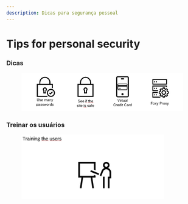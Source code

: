 ```yaml
---
description: Dicas para segurança pessoal
---
```


# Tips for personal security

### Dicas

<figure><img src="../.gitbook/assets/image (14).png" alt=""><figcaption></figcaption></figure>

### Treinar os usuários

<figure><img src="../.gitbook/assets/image (15).png" alt="" width="375"><figcaption></figcaption></figure>
